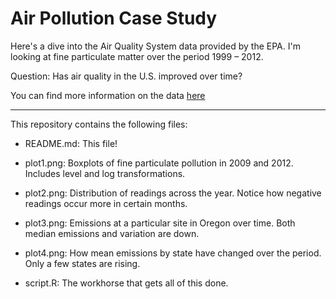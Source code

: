Air Pollution Case Study
====

Here's a dive into the Air Quality System data provided by the EPA. I'm looking at fine particulate matter over the period 1999 – 2012.

Question: Has air quality in the U.S. improved over time?

You can find more information on the data [here](http://aqsdr1.epa.gov/aqsweb/aqstmp/airdata/download_files.html)
***

This repository contains the following files:
* README.md: This file!

* plot1.png: Boxplots of fine particulate pollution in 2009 and 2012. Includes level and log transformations.

* plot2.png: Distribution of readings across the year. Notice how negative readings occur more in certain months.

* plot3.png: Emissions at a particular site in Oregon over time. Both median emissions and variation are down.

* plot4.png: How mean emissions by state have changed over the period. Only a few states are rising.

* script.R: The workhorse that gets all of this done.